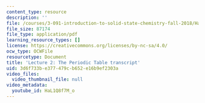 ```yaml
---
content_type: resource
description: ''
file: /courses/3-091-introduction-to-solid-state-chemistry-fall-2018/HaL1Q8f7M_o_transcript.pdf
file_size: 87174
file_type: application/pdf
learning_resource_types: []
license: https://creativecommons.org/licenses/by-nc-sa/4.0/
ocw_type: OCWFile
resourcetype: Document
title: 'Lecture 2: The Periodic Table transcript'
uid: 3d6f733b-e377-479c-b652-e16b9ef2303a
video_files:
  video_thumbnail_file: null
video_metadata:
  youtube_id: HaL1Q8f7M_o
---
```

